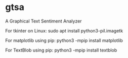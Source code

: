 # gtsa
A Graphical Text Sentiment Analyzer

For tkinter on Linux: sudo apt install python3-pil.imagetk

For matplotlib using pip: python3 -mpip install matplotlib

For TextBlob using pip: python3 -mpip install textblob

